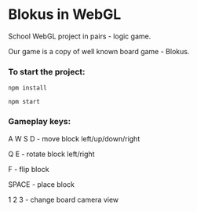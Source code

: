 # Blokus in WebGL

School WebGL project in pairs - logic game. 

Our game is a copy of well known board game - Blokus. 

### To start the project:
  ```
  npm install
  ```
  ```
  npm start
  ```
  
### Gameplay keys:
A W S D - move block left/up/down/right 

Q E - rotate block left/right 

F - flip block

SPACE - place block

1 2 3 - change board camera view
